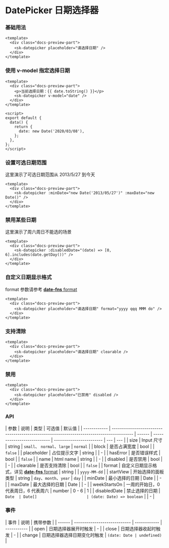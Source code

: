 # DatePicker 日期选择器

### 基础用法

<div class="docs-preview-part">
  <client-only>
    <sk-datepicker placeholder="请选择日期" />
  </client-only>
</div>

```vue
<template>
  <div class="docs-preview-part">
    <sk-datepicker placeholder="请选择日期" />
  </div>
</template>
```

### 使用 v-model 指定选择日期

<client-only>
  <DatePickerModel />
</client-only>

```vue
<template>
  <div class="docs-preview-part">
    <p>当前选择日期：{{ date.toString() }}</p>
    <sk-datepicker v-model="date" />
  </div>
</template>

<script>
export default {
  data() {
    return {
      date: new Date('2020/03/08'),
    };
  },
};
</script>
```

### 设置可选日期范围

这里演示了可选日期范围从 2013/5/27 到今天

<div class="docs-preview-part">
  <client-only>
    <sk-datepicker :minDate="new Date(2013, 4, 27)" :maxDate="new Date()" />
  </client-only>
</div>

```vue
<template>
  <div class="docs-preview-part">
    <sk-datepicker :minDate="new Date('2013/05/27')" :maxDate="new Date()" />
  </div>
</template>
```

### 禁用某些日期

这里演示了周六周日不能选的场景

<div class="docs-preview-part">
  <client-only>
    <sk-datepicker :disabledDate="(date) => [0, 6].includes(date.getDay())" />
  </client-only>
</div>

```vue
<template>
  <div class="docs-preview-part">
    <sk-datepicker :disabledDate="(date) => [0, 6].includes(date.getDay())" />
  </div>
</template>
```

### 自定义日期显示格式

format 参数请参考 [**date-fns** format](https://date-fns.org/v2.17.0/docs/format)

<div class="docs-preview-part">
  <client-only>
    <sk-datepicker placeholder="请选择日期" format="yyyy qqq MMM do" />
  </client-only>
</div>

```vue
<template>
  <div class="docs-preview-part">
    <sk-datepicker placeholder="请选择日期" format="yyyy qqq MMM do" />
  </div>
</template>
```

### 支持清除

<div class="docs-preview-part">
  <client-only>
    <sk-datepicker placeholder="请选择日期" clearable />
  </client-only>
</div>

```vue
<template>
  <div class="docs-preview-part">
    <sk-datepicker placeholder="请选择日期" clearable />
  </div>
</template>
```

### 禁用

<div class="docs-preview-part">
  <client-only>
    <sk-datepicker placeholder="已禁用" disabled />
  </client-only>
</div>

```vue
<template>
  <div class="docs-preview-part">
    <sk-datepicker placeholder="已禁用" disabled />
  </div>
</template>
```

### API

| 参数         | 说明                                                                                     | 类型   | 可选值                      | 默认值                   |
| ------------ | ---------------------------------------------------------------------------------------- | ------ | --------------------------- | ------------------------ | --- | --- |
| size         | Input 尺寸                                                                               | string | `small`、 `normal`、`large` | `normal`                 |
| block        | 是否占满宽度                                                                             | bool   |                             | `false`                  |
| placeholder  | 占位提示文字                                                                             | string |                             | -                        |
| hasError     | 是否错误样式                                                                             | bool   |                             | `false`                  |
| name         | html name                                                                                | string |                             | -                        |
| disabled     | 是否禁用                                                                                 | bool   |                             | -                        |
| clearable    | 是否支持清除                                                                             | bool   |                             | `false`                  |
| format       | 自定义日期显示格式，详见 [**date-fns** format](https://date-fns.org/v2.17.0/docs/format) | string |                             | `yyyy-MM-dd`             |
| startView    | 开始选择的面板类型                                                                       | string | `day`、`month`、`year`      | `day`                    |
| minDate      | 最小选择的日期                                                                           | Date   |                             | -                        |
| maxDate      | 最大选择的日期                                                                           | Date   |                             | -                        |
| weekStartsOn | 一周的开始日，0 代表周日，6 代表周六                                                     | number | 0 - 6                       | 1                        |
| disabledDate | 禁止选择的日期                                                                           | `Date  | Date[]                      | (date: Date) => boolean` |     | -   |

### 事件

| 事件   | 说明                         | 携带参数     |
| ------ | ---------------------------- | ------------ | ----------- |
| open   | 日期选择器展开时触发         | -            |
| close  | 日期选择器收起时触发         | -            |
| change | 日期选择器选择日期变化时触发 | `(date: Date | undefined)` |
